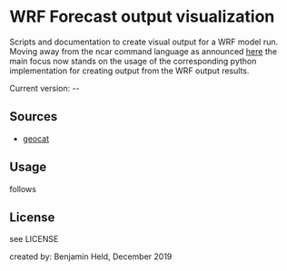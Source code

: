# WRF Forecast output visualization

Scripts and documentation to create visual output for a WRF model run.
Moving away from the ncar command language as announced [here](http://www.ncl.ucar.edu/Document/Pivot_to_Python/september_2019_update.shtml)
the main focus now stands on the usage of the corresponding python implementation for creating output from the WRF output results.

Current version: --

## Sources
* [geocat](https://geocat.ucar.edu/pages/software.html)

## Usage
follows

## License
see LICENSE

created by: Benjamin Held, December 2019
